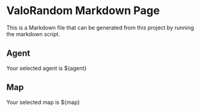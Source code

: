 # ValoRandom Markdown Page

This is a Markdown file that can be generated from this project by running the markdown script.

## Agent

Your selected agent is ${agent}

## Map

Your selected map is ${map}
